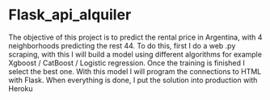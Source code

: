 # Flask_api_alquiler
The objective of this project is to predict the rental price in Argentina, with 4 neighborhoods predicting the rest 44.
To do this, first I do a web .py scraping, with this I will build a model using different algorithms for example Xgboost / CatBoost / Logistic regression. Once the training is finished I select the best one. With this model I will program the connections to HTML with Flask. When everything is done, I put the solution into production with Heroku
